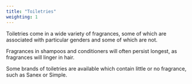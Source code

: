 ```yaml
---
title: "Toiletries"
weighting: 1
---
```


Toiletries come in a wide variety of fragrances, some of which are associated with particular genders and some of which are not.

Fragrances in shampoos and conditioners will often persist longest, as fragrances will linger in hair.

Some brands of toiletries are available which contain little or no fragrance, such as Sanex or Simple.